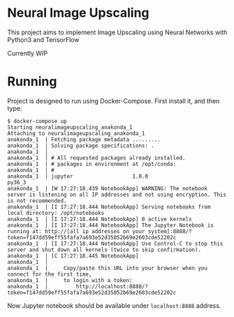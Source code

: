 # Neural Image Upscaling

This project aims to implement Image Upscaling using Neural Networks with Python3 and TensorFlow

Currently WIP

# Running

Project is designed to run using Docker-Compose. First install it, and then type:
 
```
$ docker-compose up
Starting neuralimageupscaling_anakonda_1
Attaching to neuralimageupscaling_anakonda_1
anakonda_1  | Fetching package metadata .........
anakonda_1  | Solving package specifications: .
anakonda_1  | 
anakonda_1  | # All requested packages already installed.
anakonda_1  | # packages in environment at /opt/conda:
anakonda_1  | #
anakonda_1  | jupyter                   1.0.0                    py36_3  
anakonda_1  | [W 17:27:18.439 NotebookApp] WARNING: The notebook server is listening on all IP addresses and not using encryption. This is not recommended.
anakonda_1  | [I 17:27:18.444 NotebookApp] Serving notebooks from local directory: /opt/notebooks
anakonda_1  | [I 17:27:18.444 NotebookApp] 0 active kernels 
anakonda_1  | [I 17:27:18.444 NotebookApp] The Jupyter Notebook is running at: http://[all ip addresses on your system]:8888/?token=f147dd59eff55fafa7a693e52d35052b69e2603cde52202c
anakonda_1  | [I 17:27:18.444 NotebookApp] Use Control-C to stop this server and shut down all kernels (twice to skip confirmation).
anakonda_1  | [C 17:27:18.445 NotebookApp] 
anakonda_1  |     
anakonda_1  |     Copy/paste this URL into your browser when you connect for the first time,
anakonda_1  |     to login with a token:
anakonda_1  |         http://localhost:8888/?token=f147dd59eff55fafa7a693e52d35052b69e2603cde52202c
```

Now Jupyter notebook should be available under `localhost:8888` address.
